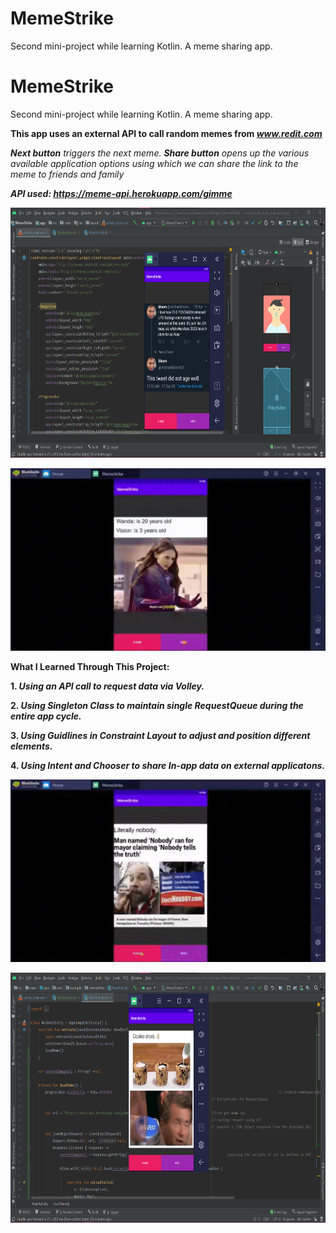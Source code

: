 # MemeStrike
Second mini-project while learning Kotlin. A meme sharing app.
# MemeStrike
Second mini-project while learning Kotlin. A meme sharing app.

****This app uses an external API to call random memes from *www.redit.com*****

*****Next button**** triggers the next meme.*
*****Share button**** opens up the various available application options using which we can share the link to the meme to friends and family*

*****API used: https://meme-api.herokuapp.com/gimme*****

<img src="Screenshot%202020-09-30%20095739.png" width="700" height="400">

![](https://github.com/tusharsrivastava2904/MemeStrike/blob/master/gif%20x2.gif)

****What I Learned Through This Project:****

****1. *Using an API call to request data via Volley.*****

****2. *Using Singleton Class to maintain single RequestQueue during the entire app cycle.*****

****3. *Using Guidlines in Constraint Layout to adjust and position different elements.*****

****4. *Using Intent and Chooser to share In-app data on external applicatons.*****

![](https://github.com/tusharsrivastava2904/MemeStrike/blob/master/gif%20x1.gif)

<img src="Screenshot 2020-09-30 095911.png" width="700" height="400">
